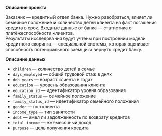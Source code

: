 **Описание проекта**

Заказчик — кредитный отдел банка. Нужно разобраться, влияет ли семейное положение и количество детей клиента на факт погашения кредита в срок. Входные данные от банка — статистика о платёжеспособности клиентов.  
Результаты исследования будут учтены при построении модели кредитного скоринга — специальной системы, которая оценивает способность потенциального заёмщика вернуть кредит банку.

**Описание данных**

* `children` — количество детей в семье  
* `days_employed` — общий трудовой стаж в днях  
* `dob_years` — возраст клиента в годах  
* `education` — уровень образования клиента  
* `education_id` — идентификатор уровня образования  
* `family_status` — семейное положение  
* `family_status_id` — идентификатор семейного положения  
* `gender` — пол клиента  
* `income_type` — тип занятости  
* `debt` — имел ли задолженность по возврату кредитов  
* `total_income` — ежемесячный доход  
* `purpose` — цель получения кредита 